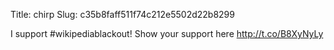 Title: chirp
Slug: c35b8faff511f74c212e5502d22b8299

I support #wikipediablackout! Show your support here <a href="http://t.co/B8XyNyLy">http://t.co/B8XyNyLy</a>
